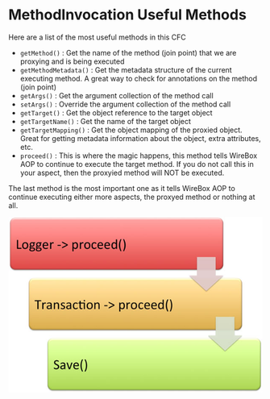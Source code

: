 # MethodInvocation Useful Methods

Here are a list of the most useful methods in this CFC

* `getMethod()` : Get the name of the method (join point) that we are proxying and is being executed
* `getMethodMetadata()` : Get the metadata structure of the current executing method. A great way to check for annotations on the method (join point)
* `getArgs()` : Get the argument collection of the method call
* `setArgs()` : Override the argument collection of the method call
* `getTarget()` : Get the object reference to the target object
* `getTargetName()` : Get the name of the target object
* `getTargetMapping()` : Get the object mapping of the proxied object. Great for getting metadata information about the object, extra attributes, etc.
* `proceed()` : This is where the magic happens, this method tells WireBox AOP to continue to execute the target method. If you do not call this in your aspect, then the proxyied method will NOT be executed.


The last method is the most important one as it tells WireBox AOP to continue executing either more aspects, the proxyed method or nothing at all.

<img src="../images/WireBoxAOP-MethodProceed.jpg">
